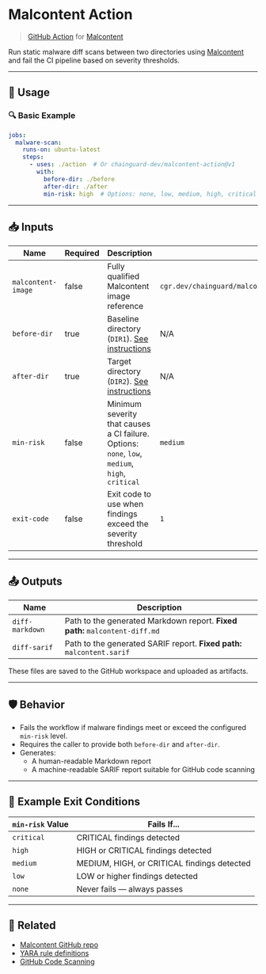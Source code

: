 # Malcontent Action

> [GitHub Action](https://github.com/features/actions) for [Malcontent](https://github.com/chainguard-dev/malcontent)

Run static malware diff scans between two directories using [Malcontent](https://github.com/chainguard-dev/malcontent) and fail the CI pipeline based on severity thresholds.

---

## 🚀 Usage

### 🔍 Basic Example

```yaml
jobs:
  malware-scan:
    runs-on: ubuntu-latest
    steps:
      - uses: ./action  # Or chainguard-dev/malcontent-action@v1
        with:
          before-dir: ./before
          after-dir: ./after
          min-risk: high  # Options: none, low, medium, high, critical
```

---

## 📥 Inputs

| Name              | Required | Description                                                                                       | Default |
|-------------------|----------|---------------------------------------------------------------------------------------------------|---------|
| `malcontent-image`| false     | Fully qualified Malcontent image reference                                                       | `cgr.dev/chainguard/malcontent@sha256:fdfca44c401a5ca98af51292a821278644895bc1963f7a76a733d76647ff0ede` |
| `before-dir`      | true      | Baseline directory (`DIR1`). [See instructions](https://github.com/chainguard-dev/malcontent?tab=readme-ov-file#diff) | N/A     |
| `after-dir`       | true      | Target directory (`DIR2`). [See instructions](https://github.com/chainguard-dev/malcontent?tab=readme-ov-file#diff)   | N/A     |
| `min-risk`        | false     | Minimum severity that causes a CI failure. Options: `none`, `low`, `medium`, `high`, `critical`  | `medium` |
| `exit-code`       | false     | Exit code to use when findings exceed the severity threshold                                     | `1`     |

---

## 📤 Outputs

| Name             | Description                                                                 |
|------------------|-----------------------------------------------------------------------------|
| `diff-markdown`  | Path to the generated Markdown report. **Fixed path:** `malcontent-diff.md` |
| `diff-sarif`     | Path to the generated SARIF report. **Fixed path:** `malcontent.sarif`       |

These files are saved to the GitHub workspace and uploaded as artifacts.

---

## 🛡️ Behavior

- Fails the workflow if malware findings meet or exceed the configured `min-risk` level.
- Requires the caller to provide both `before-dir` and `after-dir`.
- Generates:
  - A human-readable Markdown report
  - A machine-readable SARIF report suitable for GitHub code scanning

---

## 🧪 Example Exit Conditions

| `min-risk` Value | Fails If...                               |
|------------------|--------------------------------------------|
| `critical`       | CRITICAL findings detected                 |
| `high`           | HIGH or CRITICAL findings detected         |
| `medium`         | MEDIUM, HIGH, or CRITICAL findings detected|
| `low`            | LOW or higher findings detected            |
| `none`           | Never fails — always passes                |

---

## 📎 Related

- [Malcontent GitHub repo](https://github.com/chainguard-dev/malcontent)
- [YARA rule definitions](https://github.com/chainguard-dev/malcontent/tree/main/rules)
- [GitHub Code Scanning](https://docs.github.com/en/code-security/code-scanning)
